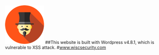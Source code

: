 ![](https://github.com/Amagicians/Markdown-Photo/raw/master/851667_wand_512x512.png)
##This website is built with Wordpress v4.8.1, which is vulnerable to XSS attack.
#www.wiscsecurity.com
